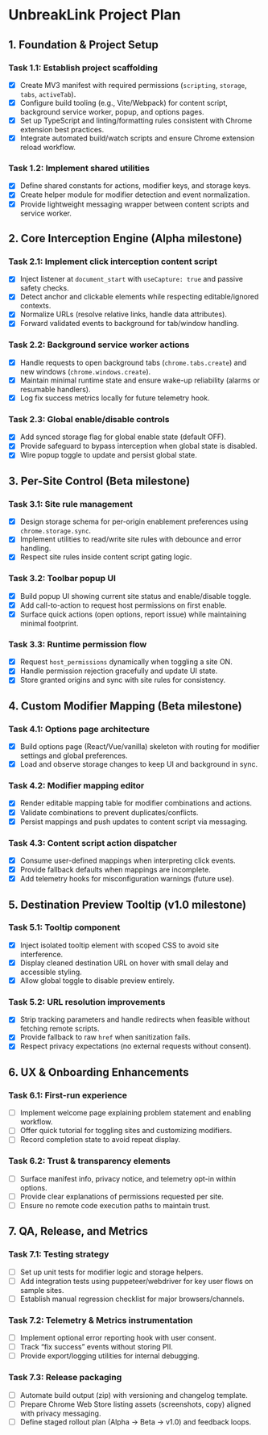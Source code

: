 # UnbreakLink Project Plan

## 1. Foundation & Project Setup

### Task 1.1: Establish project scaffolding
- [x] Create MV3 manifest with required permissions (`scripting`, `storage`, `tabs`, `activeTab`).
- [x] Configure build tooling (e.g., Vite/Webpack) for content script, background service worker, popup, and options pages.
- [x] Set up TypeScript and linting/formatting rules consistent with Chrome extension best practices.
- [x] Integrate automated build/watch scripts and ensure Chrome extension reload workflow.

### Task 1.2: Implement shared utilities
- [x] Define shared constants for actions, modifier keys, and storage keys.
- [x] Create helper module for modifier detection and event normalization.
- [x] Provide lightweight messaging wrapper between content scripts and service worker.

## 2. Core Interception Engine (Alpha milestone)

### Task 2.1: Implement click interception content script
- [x] Inject listener at `document_start` with `useCapture: true` and passive safety checks.
- [x] Detect anchor and clickable elements while respecting editable/ignored contexts.
- [x] Normalize URLs (resolve relative links, handle data attributes).
- [x] Forward validated events to background for tab/window handling.

### Task 2.2: Background service worker actions
- [x] Handle requests to open background tabs (`chrome.tabs.create`) and new windows (`chrome.windows.create`).
- [x] Maintain minimal runtime state and ensure wake-up reliability (alarms or resumable handlers).
- [x] Log fix success metrics locally for future telemetry hook.

### Task 2.3: Global enable/disable controls
- [x] Add synced storage flag for global enable state (default OFF).
- [x] Provide safeguard to bypass interception when global state is disabled.
- [x] Wire popup toggle to update and persist global state.

## 3. Per-Site Control (Beta milestone)

### Task 3.1: Site rule management
- [x] Design storage schema for per-origin enablement preferences using `chrome.storage.sync`.
- [x] Implement utilities to read/write site rules with debounce and error handling.
- [x] Respect site rules inside content script gating logic.

### Task 3.2: Toolbar popup UI
- [x] Build popup UI showing current site status and enable/disable toggle.
- [x] Add call-to-action to request host permissions on first enable.
- [x] Surface quick actions (open options, report issue) while maintaining minimal footprint.

### Task 3.3: Runtime permission flow
- [x] Request `host_permissions` dynamically when toggling a site ON.
- [x] Handle permission rejection gracefully and update UI state.
- [x] Store granted origins and sync with site rules for consistency.

## 4. Custom Modifier Mapping (Beta milestone)

### Task 4.1: Options page architecture
- [x] Build options page (React/Vue/vanilla) skeleton with routing for modifier settings and global preferences.
- [x] Load and observe storage changes to keep UI and background in sync.

### Task 4.2: Modifier mapping editor
- [x] Render editable mapping table for modifier combinations and actions.
- [x] Validate combinations to prevent duplicates/conflicts.
- [x] Persist mappings and push updates to content script via messaging.

### Task 4.3: Content script action dispatcher
- [x] Consume user-defined mappings when interpreting click events.
- [x] Provide fallback defaults when mappings are incomplete.
- [x] Add telemetry hooks for misconfiguration warnings (future use).

## 5. Destination Preview Tooltip (v1.0 milestone)

### Task 5.1: Tooltip component
- [x] Inject isolated tooltip element with scoped CSS to avoid site interference.
- [x] Display cleaned destination URL on hover with small delay and accessible styling.
- [x] Allow global toggle to disable preview entirely.

### Task 5.2: URL resolution improvements
- [x] Strip tracking parameters and handle redirects when feasible without fetching remote scripts.
- [x] Provide fallback to raw `href` when sanitization fails.
- [x] Respect privacy expectations (no external requests without consent).

## 6. UX & Onboarding Enhancements

### Task 6.1: First-run experience
- [ ] Implement welcome page explaining problem statement and enabling workflow.
- [ ] Offer quick tutorial for toggling sites and customizing modifiers.
- [ ] Record completion state to avoid repeat display.

### Task 6.2: Trust & transparency elements
- [ ] Surface manifest info, privacy notice, and telemetry opt-in within options.
- [ ] Provide clear explanations of permissions requested per site.
- [ ] Ensure no remote code execution paths to maintain trust.

## 7. QA, Release, and Metrics

### Task 7.1: Testing strategy
- [ ] Set up unit tests for modifier logic and storage helpers.
- [ ] Add integration tests using puppeteer/webdriver for key user flows on sample sites.
- [ ] Establish manual regression checklist for major browsers/channels.

### Task 7.2: Telemetry & Metrics instrumentation
- [ ] Implement optional error reporting hook with user consent.
- [ ] Track “fix success” events without storing PII.
- [ ] Provide export/logging utilities for internal debugging.

### Task 7.3: Release packaging
- [ ] Automate build output (zip) with versioning and changelog template.
- [ ] Prepare Chrome Web Store listing assets (screenshots, copy) aligned with privacy messaging.
- [ ] Define staged rollout plan (Alpha → Beta → v1.0) and feedback loops.
